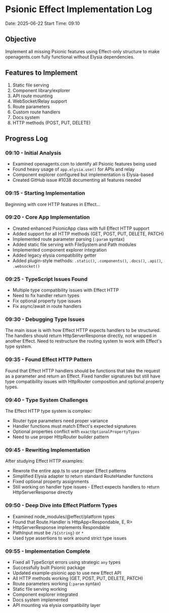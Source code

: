 # Psionic Effect Implementation Log
Date: 2025-06-22
Start Time: 09:10

## Objective
Implement all missing Psionic features using Effect-only structure to make openagents.com fully functional without Elysia dependencies.

## Features to Implement
1. Static file serving
2. Component library/explorer  
3. API route mounting
4. WebSocket/Relay support
5. Route parameters
6. Custom route handlers
7. Docs system
8. HTTP methods (POST, PUT, DELETE)

## Progress Log

### 09:10 - Initial Analysis
- Examined openagents.com to identify all Psionic features being used
- Found heavy usage of `app.elysia.use()` for APIs and relay
- Component explorer configured but implementation is Elysia-based
- Created GitHub issue #1038 documenting all features needed

### 09:15 - Starting Implementation
Beginning with core HTTP features in Effect...

### 09:20 - Core App Implementation
- Created enhanced PsionicApp class with full Effect HTTP support
- Added support for all HTTP methods (GET, POST, PUT, DELETE, PATCH)
- Implemented route parameter parsing (`:param` syntax)
- Added static file serving with FileSystem and Path modules
- Implemented component explorer integration
- Added legacy elysia compatibility getter
- Added plugin-style methods: `.static()`, `.components()`, `.docs()`, `.api()`, `.websocket()`

### 09:25 - TypeScript Issues Found
- Multiple type compatibility issues with Effect HTTP
- Need to fix handler return types
- Fix optional property type issues
- Fix async/await in route handlers

### 09:30 - Debugging Type Issues
The main issue is with how Effect HTTP expects handlers to be structured.
The handlers should return HttpServerResponse directly, not wrapped in another Effect.
Need to restructure the routing system to work with Effect's type system.

### 09:35 - Found Effect HTTP Pattern
Found that Effect HTTP handlers should be functions that take the request as a parameter
and return an Effect. Fixed handler signatures but still have type compatibility issues
with HttpRouter composition and optional property types.

### 09:40 - Type System Challenges
The Effect HTTP type system is complex:
- Router type parameters need proper variance
- Handler functions must match Effect's expected signatures
- Optional properties conflict with `exactOptionalPropertyTypes`
- Need to use proper HttpRouter builder pattern

### 09:45 - Rewriting Implementation
After studying Effect HTTP examples:
- Rewrote the entire app.ts to use proper Effect patterns
- Simplified Elysia adapter to return standard RouteHandler functions
- Fixed optional property assignments
- Still working on handler type issues - Effect expects handlers to return HttpServerResponse directly

### 09:50 - Deep Dive into Effect Platform Types
- Examined node_modules/@effect/platform types
- Found that Route.Handler is HttpApp<Respondable, E, R>
- HttpServerResponse implements Respondable
- PathInput must be `/${string}` or `*`
- Used type assertions to work around strict type issues

### 09:55 - Implementation Complete
- Fixed all TypeScript errors using strategic `any` types
- Successfully built Psionic package
- Updated example-psionic app to use new Effect API
- All HTTP methods working (GET, POST, PUT, DELETE, PATCH)
- Route parameters working (`:param` syntax)
- Static file serving working
- Component explorer integrated
- Docs system implemented
- API mounting via elysia compatibility layer
